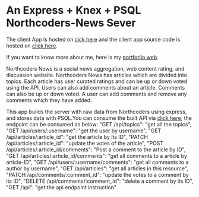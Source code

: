 # An Express + Knex + PSQL Northcoders-News Sever

The client App is hosted on [cick here](https://tao-nc-news-rest-client.netlify.com/) and the client app source code is hosted on [click here](https://github.com/taodtu/nc-news-rest-client).

If you want to know more about me, here is my [portforlio web](https://tao-profile.netlify.com/).

Northcoders News is a social news aggregation, web content rating, and discussion website. Northcoders News has articles which are divided into topics. Each article has user curated ratings and can be up or down voted using the API. Users can also add comments about an article. Comments can also be up or down voted. A user can add comments and remove any comments which they have added.

This app builds the server with raw data from Northcoders using express, and stores data with PSQL.You can consume the built API via [click here](https://nc-news-rest-api.herokuapp.com/), the endpoint can be consumed as below:
"GET /api/topics": "get all the topics",
"GET /api/users/:username": "get the user by username",
"GET /api/articles/:article_id": "get the article by its ID",
"PATCH /api/articles/:article_id": "update the votes of the article",
"POST /api/articles/:article_id/comments": "Post a comment to the article by ID",
"GET /api/articles/:article_id/comments": "get all comments to a article by article-ID",
"GET /api/users/:username/comments": "get all comments to a author by username",
"GET /api/articles": "get all articles in this resource",
"PATCH /api/comments/:comment_id": "update the votes to a comment by its ID",
"DELETE /api/comments/:comment_id": "delete a comment by its ID",
"GET /api": "get the api endpoint instruction"
